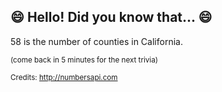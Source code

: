 ## :smile: Hello! Did you know that... :smile:
58 is the number of counties in California.

<sup>(come back in 5 minutes for the next trivia)</sup>


<sup>Credits: http://numbersapi.com</sup>

